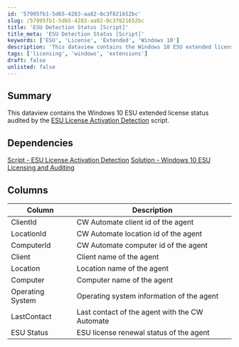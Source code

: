 ```yaml
---
id: '57995fb1-5d65-4283-aa82-0c3f821652bc'
slug: /57995fb1-5d65-4283-aa82-0c3f821652bc
title: 'ESU Detection Status [Script]'
title_meta: 'ESU Detection Status [Script]'
keywords: ['ESU', 'License', 'Extended', 'Windows 10']
description: 'This dataview contains the Windows 10 ESU extended license status audited by the script ESU License Activation Detection [DV]'
tags: ['licensing', 'windows', 'extensions']
draft: false
unlisted: false
---
```


## Summary
This dataview contains the Windows 10 ESU extended license status audited by the [ESU License Activation Detection](/docs/634db1b5-58a2-4571-8873-74040c203d56) script.


## Dependencies

[Script - ESU License Activation Detection](/docs/634db1b5-58a2-4571-8873-74040c203d56)
[Solution - Windows 10 ESU Licensing and Auditing](/docs/7fe6a52b-79fd-487b-8009-523996e74d11)

## Columns

| Column | Description |
| ------ | ----------- |
|   ClientId     |   CW Automate client id of the agent          |
| LocationId | CW Automate location id of the agent  |
| ComputerId | CW Automate computer id of the agent  |
| Client | Client name of the agent |
| Location | Location name of the agent |
| Computer | Computer name of the agent |
| Operating System | Operating system information of the agent |
| LastContact | Last contact of the agent with the CW Automate |
| ESU Status | ESU license renewal status of the agent |